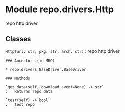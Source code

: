 Module repo.drivers.Http
========================
repo http driver

Classes
-------

`Http(url: str, pkg: str, arch: str)`
:   repo http driver

    ### Ancestors (in MRO)

    * repo.drivers.BaseDriver.BaseDriver

    ### Methods

    `get_data(self, download_event=None) ‑> str`
    :   Returns repo data

    `test(self) ‑> bool`
    :   test repo